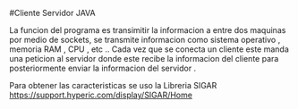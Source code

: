 #Cliente Servidor JAVA 

La funcion del programa es transimitir la informacion a entre dos maquinas por medio de sockets, se transmite 
informacion como sistema operativo , memoria RAM , CPU , etc .. 
Cada vez que se conecta un cliente este manda una peticion al servidor donde este recibe la informacion del cliente
para posteriormente enviar la informacion del servidor . 

Para obtener las caracteristicas se uso la Libreria SIGAR
https://support.hyperic.com/display/SIGAR/Home

